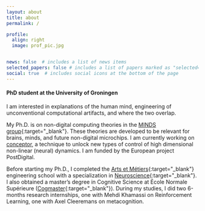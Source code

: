 ```yaml
---
layout: about
title: about
permalink: /

profile:
  align: right
  image: prof_pic.jpg


news: false  # includes a list of news items
selected_papers: false # includes a list of papers marked as "selected={true}"
social: true  # includes social icons at the bottom of the page
---
```




#### PhD student at the University of Groningen

I am interested in explanations of the human mind, engineering of unconventional computational artifacts, and where the two overlap.

My Ph.D. is on non-digital computing theories in the [MINDS group](https://www.ai.rug.nl/minds/){:target="\_blank"}. These theories are developed to be relevant for brains, minds, and future non-digital microchips.  I am currently working on [conceptor](https://arxiv.org/abs/1406.2671), a technique to unlock new types of control of high dimensional non-linear (neural) dynamics. I am funded by the European project PostDigital. 

Before starting my Ph.D., I completed the [Arts et Métiers](https://artsetmetiers.fr/en){:target="\_blank"} engineering school with a specialization in [Neuroscience](https://www.bme-paris.com/program/master-2/bioengineering-and-innovation-in-neurosciences-bin/){:target="\_blank"}. I also obtained a master’s degree in Cognitive Science at École Normale Supérieure ([Cogmaster](https://cogmaster.ens.psl.eu/en){:target="\_blank"}). During my studies, I did two 6-months research internships, one with Mehdi Khamassi on Reinforcement Learning, one with Axel Cleeremans on metacognition. 
